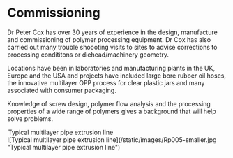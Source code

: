 Commissioning
=============

Dr Peter Cox has over 30 years of experience in the design, manufacture and commissioning of polymer processing equipment.  Dr Cox has also carried out many trouble shoooting visits to sites to advise corrections to processing condititons or diehead/machinery geometry.

Locations have been in laboratories and manufacturing plants in the UK, Europe and the USA and projects have included large bore rubber oil hoses, the innovative multilayer OPP process for clear plastic jars and many associated with consumer packaging.

Knowledge of screw design, polymer flow analysis and the processing properties of a wide range of polymers gives a background that will help solve problems.

<legend>Typical multilayer pipe extrusion line</legend>
![Typical multilayer pipe extrusion line](/static/images/Rp005-smaller.jpg "Typical multilayer pipe extrusion line")